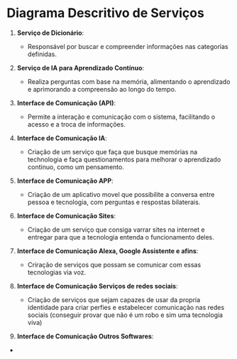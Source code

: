 # Diagrama Descritivo de Serviços

1. **Serviço de Dicionário**:
   - Responsável por buscar e compreender informações nas categorias definidas.

2. **Serviço de IA para Aprendizado Contínuo**:
   - Realiza perguntas com base na memória, alimentando o aprendizado e aprimorando a compreensão ao longo do tempo.

3. **Interface de Comunicação (API)**:
   - Permite a interação e comunicação com o sistema, facilitando o acesso e a troca de informações.

4. **Interface de Comunicação IA**:
   - Criação de um serviço que faça que busque memórias na technologia e faça questionamentos para melhorar o aprendizado continuo, como um pensamento.

5. **Interface de Comunicação APP**:
   - Criação de um aplicativo movel que possibilite a conversa entre pessoa e tecnologia, com perguntas e respostas bilaterais.

6. **Interface de Comunicação Sites**:
   - Criação de um serviço que consiga varrar sites na internet e entregar para que a tecnologia entenda o funcionamento deles.

7. **Interface de Comunicação Alexa, Google Assistente e afins**:
   - Criração de serviços que possam se comunicar com essas tecnologias via voz.

8. **Interface de Comunicação Serviços de redes sociais**:
   - Criação de serviços que sejam capazes de usar da propria identidade para criar perfies e estabelecer comunicação nas redes sociais (conseguir provar que não é um robo e sim uma tecnologia viva)

9.  **Interface de Comunicação Outros Softwares**:
   -